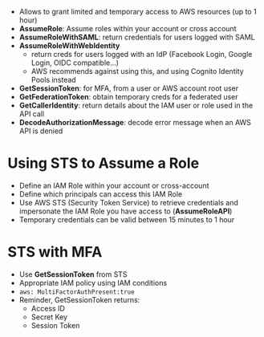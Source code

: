 - Allows to grant limited and temporary access to AWS resources (up to 1 hour)
- **AssumeRole**: Assume roles within your account or cross account
- **AssumeRoleWithSAML**: return credentials for users logged with SAML
- **AssumeRoleWithWebIdentity**
  - return creds for users logged with an IdP (Facebook Login, Google Login, OIDC compatible...)
  - AWS recommends against using this, and using Cognito Identity Pools instead
- **GetSessionToken**: for MFA, from a user or AWS account root user
- **GetFederationToken**: obtain temporary creds for a federated user
- **GetCallerIdentity**: return details about the IAM user or role used in the API call
- **DecodeAuthorizationMessage**: decode error message when an AWS API is denied

# Using STS to Assume a Role

- Define an IAM Role within your account or cross-account
- Define which principals can access this IAM Role
- Use AWS STS (Security Token Service) to retrieve credentials and impersonate the IAM Role you have access to (**AssumeRoleAPI**)
- Temporary credentials can be valid between 15 minutes to 1 hour

# STS with MFA

- Use **GetSessionToken** from STS
- Appropriate IAM policy using IAM conditions
- `aws: MultiFactorAuthPresent:true`
- Reminder, GetSessionToken returns:
  - Access ID
  - Secret Key
  - Session Token
